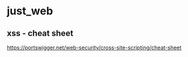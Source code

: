# just_web

xss - cheat sheet
--------------------------------------------------------------------
https://portswigger.net/web-security/cross-site-scripting/cheat-sheet
